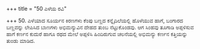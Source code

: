 +++
title = "50 ಎಳೆಯ ರವಿ"

+++
50. ಎಳೆಯಾದ ಸೂರ್ಯನ ಕಿರಣಗಳು ಕೆಂಪು ಬಣ್ಣದ ಕನ್ನೈದಿಲೆಯಲ್ಲಿ ಹೊಳೆಯುವ ಹಾಗೆ, ಬಂಗಾರದ ಬಣ್ಣವನ್ನು ಲೇಪಿಸಿದ ಬಾಣಗಳು ಅಭಿಮನ್ಯುವಿನ ದೇಹದ ತುಂಬ ನೆಟ್ಟುಕೊಂಡವು. ಆಗ ಸಿಂಹವು ತೂಗಾಡಿ ಅಪ್ಪಳಿಸುವ ಹಾಗೆ ಕರ್ಣನ ಕುದುರೆ ಹಾಗೂ ರಥದ ಮೇಲೆ ಅಪ್ಪಳಿಸಿ ಹಿಂದಿರುಗುವ ಚಲನೆಯಲ್ಲಿ ಅಭಿಮನ್ಯು ಕರ್ಣನ ಕತ್ತಿಯನ್ನು ತುಂಡು ಮಾಡಿದ.
